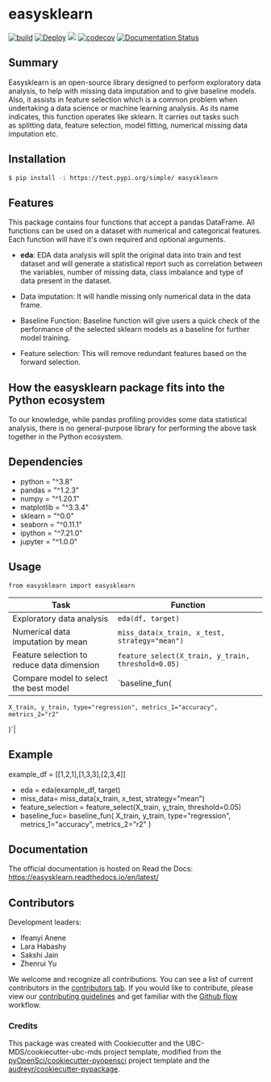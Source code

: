 # easysklearn 

[![build](https://github.com/UBC-MDS/524_easysklearn/actions/workflows/build.yml/badge.svg)](https://github.com/UBC-MDS/524_easysklearn/actions/workflows/build.yml)
[![Deploy](https://github.com/UBC-MDS/524_easysklearn/actions/workflows/deploy.yml/badge.svg)](https://github.com/UBC-MDS/524_easysklearn/actions/workflows/deploy.yml)
![](https://github.com/yzr1996/easysklearn/workflows/build/badge.svg) [![codecov](https://codecov.io/gh/UBC-MDS/524_easysklearn/branch/main/graph/badge.svg?token=3KW44NKWAS)](https://codecov.io/gh/UBC-MDS/524_easysklearn) [![Documentation Status](https://readthedocs.org/projects/easysklearn/badge/?version=latest)](https://easysklearn.readthedocs.io/en/latest/?badge=latest)

## Summary

Easysklearn is an open-source library designed to perform exploratory data analysis, to help with missing data imputation and to give baseline models. Also, it assists in feature selection which is a common problem when undertaking a data science or machine learning analysis. As its name indicates, this function operates like sklearn. It carries out tasks such as splitting data, feature selection, model fitting, numerical missing data imputation etc.

## Installation

```bash
$ pip install -i https://test.pypi.org/simple/ easysklearn
```

## Features

This package contains four functions that accept a pandas DataFrame. All functions can be used on a dataset with numerical and categorical features. Each function will have it's own required and optional arguments.

- **eda**: EDA data analysis will split the original data into train and test dataset and will generate a statistical report such as correlation between the variables, number of missing data, class imbalance and type of data present in the dataset.

- Data imputation: It will handle missing only numerical data in the data frame.

- Baseline Function: Baseline function will give users a quick check of the performance of the selected sklearn models as a baseline for further model training.

- Feature selection: This will remove redundant features based on the forward selection.

## How the easysklearn package fits into the Python ecosystem

To our knowledge, while pandas profiling provides some data statistical analysis, there is no general-purpose library for performing the above task together in the Python ecosystem.

## Dependencies


- python = "^3.8"
- pandas = "^1.2.3"
- numpy = "^1.20.1"
- matplotlib = "^3.3.4"
- sklearn = "^0.0"
- seaborn = "^0.11.1"
- ipython = "^7.21.0"    
- jupyter = "^1.0.0"


## Usage

```from easysklearn import easysklearn```

| Task | Function  |
|------------|-----|
| Exploratory data analysis| `eda(df, target)`|
| Numerical data imputation by mean| `miss_data(x_train, x_test, strategy="mean")`|
| Feature selection to reduce data dimension| `feature_select(X_train, y_train, threshold=0.05)`|
| Compare model to select the best model| `baseline_fun(
    X_train, y_train, type="regression", metrics_1="accuracy", metrics_2="r2"
)`|



## Example
example_df = [[1,2,1],[1,3,3],[2,3,4]]

- eda = eda(example_df, target)
- miss_data= miss_data(x_train, x_test, strategy="mean")
- feature_selection = feature_select(X_train, y_train, threshold=0.05)
- baseline_fuc= baseline_fun(
    X_train, y_train, type="regression", metrics_1="accuracy", metrics_2="r2"
)


## Documentation

The official documentation is hosted on Read the Docs: https://easysklearn.readthedocs.io/en/latest/

## Contributors

Development leaders:

- Ifeanyi Anene
- Lara Habashy
- Sakshi Jain
- Zhenrui Yu


We welcome and recognize all contributions. You can see a list of current contributors in the [contributors tab](https://github.com/yzr1996/easysklearn/graphs/contributors). If you would like to contribute, please view our [contributing guidelines](https://github.com/UBC-MDS/524_easysklearn/blob/main/CONTRIBUTING.rst) and get familiar with the [Github flow](https://blog.programster.org/git-workflows) workflow.

### Credits

This package was created with Cookiecutter and the UBC-MDS/cookiecutter-ubc-mds project template, modified from the [pyOpenSci/cookiecutter-pyopensci](https://github.com/pyOpenSci/cookiecutter-pyopensci) project template and the [audreyr/cookiecutter-pypackage](https://github.com/audreyr/cookiecutter-pypackage).
